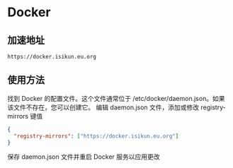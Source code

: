 # Docker
## 加速地址
```
https://docker.isikun.eu.org
```

## 使用方法
找到 Docker 的配置文件。这个文件通常位于 /etc/docker/daemon.json。如果该文件不存在，您可以创建它。
编辑 daemon.json 文件，添加或修改 registry-mirrors 键值
```json
{
  "registry-mirrors": ["https://docker.isikun.eu.org"]
}
```

保存 daemon.json 文件并重启 Docker 服务以应用更改